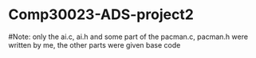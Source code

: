 # Comp30023-ADS-project2
#Note: only the ai.c, ai.h and some part of the pacman.c, pacman.h were written by me, the other parts were given base code
